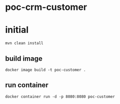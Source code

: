 # poc-crm-customer

# initial
`mvn clean install`

## build image
`docker image build -t poc-customer .`


## run container
`docker container run -d -p 8080:8080 poc-customer`